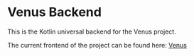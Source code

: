 # Venus Backend
This is the Kotlin universal backend for the Venus project.

The current frontend of the project can be found here: [Venus](https://github.com/ThaumicMekanism/venus)
